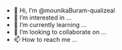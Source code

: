 - 👋 Hi, I’m @mounikaBuram-qualizeal
- 👀 I’m interested in ...
- 🌱 I’m currently learning ...
- 💞️ I’m looking to collaborate on ...
- 📫 How to reach me ...

<!---
mounikaBuram-qualizeal/mounikaBuram-qualizeal is a ✨ special ✨ repository because its `README.md` (this file) appears on your GitHub profile.
You can click the Preview link to take a look at your changes.
--->
